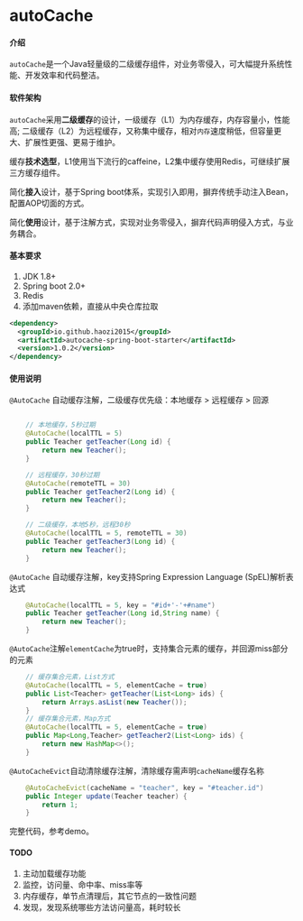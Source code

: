 # autoCache

#### 介绍
`autoCache`是一个Java轻量级的二级缓存组件，对业务零侵入，可大幅提升系统性能、开发效率和代码整洁。

#### 软件架构
`autoCache`采用**二级缓存**的设计，一级缓存（L1）为内存缓存，内存容量小，性能高; 二级缓存（L2）为远程缓存，又称集中缓存，相对`内存`速度稍低，但容量更大、扩展性更强、更易于维护。

缓存**技术选型**，L1使用当下流行的caffeine，L2集中缓存使用Redis，可继续扩展三方缓存组件。

简化**接入**设计，基于Spring boot体系，实现引入即用，摒弃传统手动注入Bean，配置AOP切面的方式。

简化**使用**设计，基于注解方式，实现对业务零侵入，摒弃代码声明侵入方式，与业务耦合。

#### 基本要求

1.  JDK 1.8+
2.  Spring boot 2.0+
3.  Redis
4.  添加maven依赖，直接从中央仓库拉取
```xml
<dependency>
  <groupId>io.github.haozi2015</groupId>
  <artifactId>autocache-spring-boot-starter</artifactId>
  <version>1.0.2</version>
</dependency>
```

#### 使用说明
`@AutoCache` 自动缓存注解，二级缓存优先级：本地缓存 > 远程缓存 > 回源

```java

    // 本地缓存，5秒过期
    @AutoCache(localTTL = 5)
    public Teacher getTeacher(Long id) {
        return new Teacher();
    }

    // 远程缓存，30秒过期
    @AutoCache(remoteTTL = 30)
    public Teacher getTeacher2(Long id) {
        return new Teacher();
    }

    // 二级缓存，本地5秒，远程30秒
    @AutoCache(localTTL = 5, remoteTTL = 30)
    public Teacher getTeacher3(Long id) {
        return new Teacher();
    }

```
`@AutoCache` 自动缓存注解，key支持Spring Expression Language (SpEL)解析表达式
```java
    @AutoCache(localTTL = 5, key = "#id+'-'+#name")
    public Teacher getTeacher(Long id,String name) {
        return new Teacher();
    }

```
`@AutoCache`注解`elementCache`为true时，支持集合元素的缓存，并回源miss部分的元素

```java
    // 缓存集合元素，List方式
    @AutoCache(localTTL = 5, elementCache = true)
    public List<Teacher> getTeacher(List<Long> ids) {
        return Arrays.asList(new Teacher());
    }
    // 缓存集合元素，Map方式
    @AutoCache(localTTL = 5, elementCache = true)
    public Map<Long,Teacher> getTeacher2(List<Long> ids) {
        return new HashMap<>();
    }

```

`@AutoCacheEvict`自动清除缓存注解，清除缓存需声明`cacheName`缓存名称

```java
    @AutoCacheEvict(cacheName = "teacher", key = "#teacher.id")
    public Integer update(Teacher teacher) {
        return 1;
    }

```


完整代码，参考demo。

#### TODO 
1. 主动加载缓存功能
2. 监控，访问量、命中率、miss率等
3. 内存缓存，单节点清理后，其它节点的一致性问题
4. 发现，发现系统哪些方法访问量高，耗时较长


 